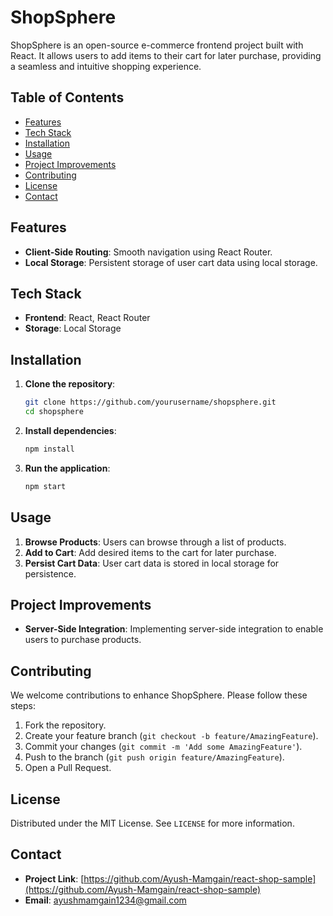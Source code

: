 # ShopSphere

ShopSphere is an open-source e-commerce frontend project built with React. It allows users to add items to their cart for later purchase, providing a seamless and intuitive shopping experience.

## Table of Contents

- [Features](#features)
- [Tech Stack](#tech-stack)
- [Installation](#installation)
- [Usage](#usage)
- [Project Improvements](#project-improvements)
- [Contributing](#contributing)
- [License](#license)
- [Contact](#contact)

## Features

- **Client-Side Routing**: Smooth navigation using React Router.
- **Local Storage**: Persistent storage of user cart data using local storage.

## Tech Stack

- **Frontend**: React, React Router
- **Storage**: Local Storage

## Installation

1. **Clone the repository**:
    ```sh
    git clone https://github.com/yourusername/shopsphere.git
    cd shopsphere
    ```

2. **Install dependencies**:
    ```sh
    npm install
    ```

3. **Run the application**:
    ```sh
    npm start
    ```

## Usage

1. **Browse Products**: Users can browse through a list of products.
2. **Add to Cart**: Add desired items to the cart for later purchase.
3. **Persist Cart Data**: User cart data is stored in local storage for persistence.

## Project Improvements

- **Server-Side Integration**: Implementing server-side integration to enable users to purchase products.

## Contributing

We welcome contributions to enhance ShopSphere. Please follow these steps:

1. Fork the repository.
2. Create your feature branch (`git checkout -b feature/AmazingFeature`).
3. Commit your changes (`git commit -m 'Add some AmazingFeature'`).
4. Push to the branch (`git push origin feature/AmazingFeature`).
5. Open a Pull Request.

## License

Distributed under the MIT License. See `LICENSE` for more information.

## Contact

- **Project Link**: [https://github.com/Ayush-Mamgain/react-shop-sample](https://github.com/Ayush-Mamgain/react-shop-sample)
- **Email**: ayushmamgain1234@gmail.com

